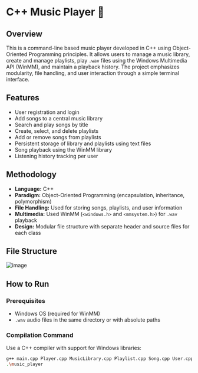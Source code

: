 # C++ Music Player 🎵

## Overview

This is a command-line based music player developed in C++ using Object-Oriented Programming principles. It allows users to manage a music library, create and manage playlists, play `.wav` files using the Windows Multimedia API (WinMM), and maintain a playback history. The project emphasizes modularity, file handling, and user interaction through a simple terminal interface.

## Features

- User registration and login
- Add songs to a central music library
- Search and play songs by title
- Create, select, and delete playlists
- Add or remove songs from playlists
- Persistent storage of library and playlists using text files
- Song playback using the WinMM library
- Listening history tracking per user

## Methodology

- **Language:** C++
- **Paradigm:** Object-Oriented Programming (encapsulation, inheritance, polymorphism)
- **File Handling:** Used for storing songs, playlists, and user information
- **Multimedia:** Used WinMM (`<windows.h>` and `<mmsystem.h>`) for `.wav` playback
- **Design:** Modular file structure with separate header and source files for each class

## File Structure
![image](https://github.com/user-attachments/assets/2096b540-7011-4b61-8e77-dfb39cdd3254)


## How to Run

### Prerequisites

- Windows OS (required for WinMM)
- `.wav` audio files in the same directory or with absolute paths

### Compilation Command

Use a C++ compiler with support for Windows libraries:

```bash
g++ main.cpp Player.cpp MusicLibrary.cpp Playlist.cpp Song.cpp User.cpp -o music_player -lwinmm
.\music_player


